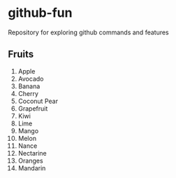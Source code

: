 # github-fun
Repository for exploring github commands and features

## Fruits
1. Apple
1. Avocado
1. Banana
1. Cherry
1. Coconut Pear
1. Grapefruit
1. Kiwi
1. Lime
1. Mango
1. Melon
1. Nance
1. Nectarine
1. Oranges
1. Mandarin
